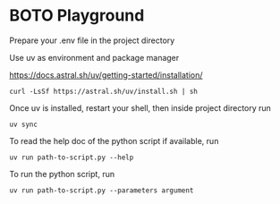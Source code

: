 # BOTO Playground

Prepare your .env file in the project directory

Use uv as environment and package manager

https://docs.astral.sh/uv/getting-started/installation/
```
curl -LsSf https://astral.sh/uv/install.sh | sh
```

Once uv is installed, restart your shell, then inside project directory run
```
uv sync
```

To read the help doc of the python script if available, run
```
uv run path-to-script.py --help
```

To run the python script, run
```
uv run path-to-script.py --parameters argument
```
